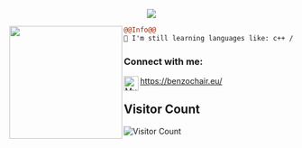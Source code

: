 <p align="center">
  <img src="https://readme-typing-svg.herokuapp.com/?center=true&vCenter=true&color=016EEA&width=500&lines=Welcome+|issagloxk" />
</p>

<img align="left" height="200" src="https://media.giphy.com/media/ao9DUiTKH60XS/giphy.gif"/>

```diff
@@Info@@
🚀 I'm still learning languages like: c++ / c# / js

```

### Connect with me:

<img align="left" alt="My discord" width="26px" src="https://raw.githubusercontent.com/issagloxk/benzochair.eu/main/favicon.ico" />https://benzochair.eu/
<br />

## Visitor Count
![Visitor Count](https://profile-counter.glitch.me/issagloxk/count.svg)
<br />
